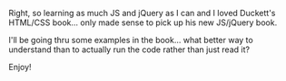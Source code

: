 Right, so learning as much JS and jQuery as I can and I loved Duckett's HTML/CSS book... only made sense to pick up his new JS/jQuery book. 

I'll be going thru some examples in the book... what better way to understand than to actually run the code rather than just read it?

Enjoy!